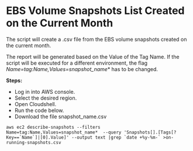 # EBS Volume Snapshots List Created on the Current Month

The script will create a .csv file from the EBS volume snapshots created on the current month.

The report will be generated based on the Value of the Tag Name.
If the script will be executed for a different environment, the flag *Name=tag:Name,Values=snapshot_name** has to be changed.

**Steps:**

- Log in into AWS console.
- Select the desired region.
- Open Cloudshell.
- Run the code below.
- Download the file snapshot_name.csv
```
aws ec2 describe-snapshots --filters Name=tag:Name,Values=snapshot_name*  --query 'Snapshots[].[Tags[?Key==`Name`]|[0].Value]' --output text |grep `date +%y-%m-` >on-running-snapshots.csv
```
